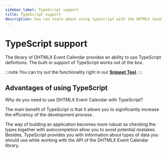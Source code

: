 ```yaml
---
sidebar_label: TypeScript support
title: TypeScript support
description: You can learn about using typescript with the DHTMLX JavaScript Event Calendar library in the documentation. Browse developer guides and API reference, try out code examples and live demos, and download a free 30-day evaluation version of DHTMLX Event Calendar.
---
```


# TypeScript support

The library of DHTMLX Event Calendar provides an ability to use TypeScript definitions. The built-in support of TypeScript works out of the box.

:::note
You can try out the functionality right in our <a href="https://snippet.dhtmlx.com/qw45r367"  target="_blank">**Snippet Tool**</a>.
:::

## Advantages of using TypeScript

Why do you need to use DHTMLX Event Calendar with TypeScript?

The main benefit of TypeScript is that it allows you to significantly increase the efficiency of the development process.

The way of building an application becomes more robust as checking the types together with autocompletion allow you to avoid potential mistakes. Besides, TypeScript provides you with information about types of data you should use while working with the API of the DHTMLX Event Calendar library.
